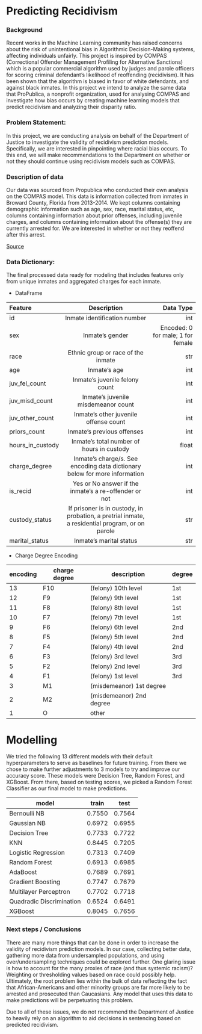 # Predicting Recidivism

### Background

Recent works in the Machine Learning community has raised concerns about the risk of unintentional bias in Algorithmic Decision-Making systems, affecting individuals unfairly. This project is inspired by COMPAS (Correctional Offender Management Profiling for Alternative Sanctions) which is a popular commercial algorithm used by judges and parole officers for scoring criminal defendant’s likelihood of reoffending (recidivism). It has been shown that the algorithm is biased in favor of white defendants, and against black inmates. In this project we intend to analyze the same data that ProPublica, a nonprofit organization, used for analysing COMPAS and investigate how bias occurs by creating machine learning models that predict recidivism and analyzing their disparity ratio.


### Problem Statement:

   In this project, we are conducting analysis on behalf of the Department of Justice to investigate the validity of recidivism prediction models. Specifically, we are interested in pinpointing where racial bias occurs. To this end, we will make recommendations to the Department on whether or not they should continue using recidivism models such as COMPAS.



   ### Description of data
Our data was sourced from Propublica who conducted their own analysis on the COMPAS model. This data is information collected from inmates in Broward County, Florida from 2013-2014. We kept columns containing demographic information such as age, sex, race, marital status, etc, columns containing information about prior offenses, including juvenile charges, and columns containing information about the offense(s) they are currently arrested for. We are interested in whether or not they reoffend after this arrest.

 [Source](https://github.com/propublica/compas-analysis/)




### Data Dictionary:

The final processed data ready for modeling that includes features only from unique inmates and aggregated charges for each inmate.


   * DataFrame

   | Feature      | Description | Data Type |
   | :---        |    :----:   |          ---: |
   | id      | Inmate identification number |  int |
   |sex | Inmate’s gender | Encoded: 0 for male; 1 for female | int |
   | race| Ethnic group or race of the inmate | str |
   | age | Inmate’s age|     int |
   |juv_fel_count | Inmate’s juvenile felony count  |  int |
   | juv_misd_count | Inmate’s juvenile misdemeanor count |     int |
   |  juv_other_count| Inmate’s other juvenile offense count |  int |
   | priors_count | Inmate’s previous offenses | int |
   |  hours_in_custody | Inmate’s total number of hours in custody |  float |
   |  charge_degree | Inmate’s charge/s. See encoding data dictionary below for more information | int  |
   |  is_recid | Yes or No answer if the inmate’s a re-offender or not |  int  |
   |  custody_status |  If prisoner is in custody, in probation, a pretrial inmate, a residential program, or on parole|  str |
   |  marital_status | Inmate’s marital status |  str |


   * Charge Degree Encoding

|encoding|charge degree|description|degree|
|--------|-------------|-----------|------|
|13|F10|(felony) 10th level|1st|
|12|F9|(felony) 9th level|1st|
|11|F8|(felony) 8th level|1st|
|10|F7|(felony) 7th level|1st|
|9|F6|(felony) 6th level|2nd|
|8|F5|(felony) 5th level|2nd|
|7|F4|(felony) 4th level|2nd|
|6|F3|(felony) 3rd level|3rd|
|5|F2|(felony) 2nd level|3rd|
|4|F1|(felony) 1st level|3rd|
|3|M1|(misdemeanor) 1st degree||
|2|M2|(misdemeanor) 2nd degree||
|1|O|other||

# Modelling
We tried the following 13 different models with their default hyperparameters to serve as baselines for future training. From there we chose to make further adjustments to 3 models to try and improve our accuracy score. These models were Decision Tree, Random Forest, and XGBoost. From there, based on testing scores, we picked a Random Forest Classifier as our final model to make predictions.

|model|train|test|
|--------|------|-----|
|Bernoulli NB| 0.7550 | 0.7564|
|Gaussian NB|0.6972|0.6955|
|Decision Tree|0.7733|0.7722|
|KNN|0.8445|0.7205|
|Logistic Regression|0.7313|0.7409|
|Random Forest | 0.6913|0.6985|
|AdaBoost |0.7689 |0.7691 |
|Gradient Boosting | 0.7747|0.7679 |
|Multilayer Perceptron |0.7702 |0.7718 |
|Quadradic Discrimination |0.6524 |0.6491 |
|XGBoost |0.8045 |0.7656 |




 ### Next steps / Conclusions

There are many more things that can be done in order to increase the validity of recidivism prediction models.  In our case, collecting better data, gathering more data from undersampled populations, and using over/undersampling techniques could be explored further.  One glaring issue is how to account for the many proxies of race (and thus systemic racism)?  Weighting or thresholding values based on race could possibly help.  Ultimately, the root problem lies within the bulk of data reflecting the fact that African-Americans and other minority groups are far more likely to be arrested and prosecuted than Caucasians.  Any model that uses this data to make predictions will be perpetuating this problem.

Due to all of these issues, we do not recommend the Department of Justice to heavily rely on an algorithm to aid decisions in sentencing based on predicted recidivism.

